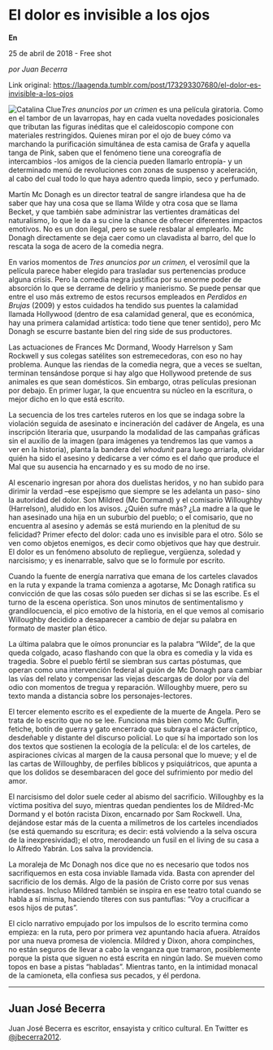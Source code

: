 # El dolor es invisible a los ojos

**En**

25 de abril de 2018 - Free shot

_por Juan Becerra_

Link original: https://laagenda.tumblr.com/post/173293307680/el-dolor-es-invisible-a-los-ojos

![Catalina Clue](https://64.media.tumblr.com/70a9bbf4fd61ce04a04144b1be195b57/tumblr_inline_p7qxnqdd3V1t6q87u_500.jpg)*Tres
anuncios por un crimen*
es una película giratoria. Como en el tambor de un lavarropas, hay
en cada vuelta novedades posicionales que tributan las figuras
inéditas que el caleidoscopio compone con materiales restringidos.
Quienes miran por el ojo de buey cómo va marchando la purificación
simultánea de esta camisa de Grafa y aquella tanga de Pink, saben
que el fenómeno tiene una coreografía de intercambios -los amigos
de la ciencia pueden llamarlo entropía- y un determinado menú de
revoluciones con zonas de suspenso y aceleración, al cabo del cual
todo lo que haya adentro queda limpio, seco y perfumado. 


Martín
Mc Donagh es un director teatral de sangre irlandesa que ha de saber
que hay una cosa que se llama Wilde y otra cosa que se llama Becket,
y que también sabe administrar las vertientes dramáticas del
naturalismo, lo que le da a su cine la chance de ofrecer diferentes
impactos emotivos. No es un don ilegal, pero se suele resbalar al
emplearlo. Mc Donagh directamente se deja caer como un clavadista al
barro, del que lo rescata la soga de acero de la comedia negra.

En
varios momentos de *Tres
anuncios por un crimen,* el
verosímil que la película parece haber elegido para trasladar sus
pertenencias produce alguna crisis. Pero la comedia negra justifica
por su enorme poder de absorción lo que se derrame de delirio y
manierismo. Se puede pensar que entre el uso más extremo de estos
recursos empleados en *Perdidos
en Brujas* (2009) y
estos cuidados ha tendido sus puentes la calamidad llamada Hollywood
(dentro de esa calamidad general, que es económica, hay una primera
calamidad artística: todo tiene que tener sentido), pero Mc Donagh
se escurre bastante bien del ring side de sus productores. 


Las
actuaciones de Frances Mc Dormand, Woody Harrelson y Sam Rockwell y
sus colegas satélites son estremecedoras, con eso no hay problema.
Aunque las riendas de la comedia negra, que a veces se sueltan,
terminan tensándose porque si hay algo que Hollywood pretende de sus
animales es que sean domésticos. Sin embargo, otras películas
presionan por debajo. En primer lugar, la que encuentra su núcleo en
la escritura, o mejor dicho en lo que está escrito.

La
secuencia de los tres carteles ruteros en los que se indaga sobre la
violación seguida de asesinato e incineración del cadáver de
Angela, es una inscripción literaria que, usurpando la modalidad de
las campañas gráficas sin el auxilio de la imagen (para imágenes
ya tendremos las que vamos a ver en la historia), planta la bandera
del *whodunit*
para luego arriarla, olvidar quién ha sido el asesino y dedicarse a
ver cómo es el daño que produce el Mal que su ausencia ha encarnado
y es su modo de no irse. 





Al
escenario ingresan por ahora dos duelistas heridos, y no han subido
para dirimir la verdad –ese espejismo que siempre se les adelanta
un paso- sino la autoridad del dolor. Son Mildred (Mc Dormand) y el
comisario Willoughby (Harrelson), aludido en los avisos. ¿Quién
sufre más? ¿La madre a la que le han asesinado una hija en un
suburbio del pueblo; o el comisario, que no encuentra al asesino y
además se está muriendo en la plenitud de su felicidad? Primer
efecto del dolor: cada uno es invisible para el otro. Sólo se ven
como objetos enemigos, es decir como objetivos que hay que destruir.
El dolor es un fenómeno absoluto de repliegue, vergüenza, soledad y
narcisismo; y es inenarrable, salvo que se lo formule por escrito. 


Cuando
la fuente de energía narrativa que emana de los carteles clavados en
la ruta y expande la trama comienza a agotarse, Mc Donagh ratifica su
convicción de que las cosas sólo pueden ser dichas si se las
escribe. Es el turno de la escena operística. Son unos minutos de
sentimentalismo y grandilocuencia, el pico emotivo de la historia, en
el que vemos al comisario Willoughby decidido a desaparecer a cambio
de dejar su palabra en formato de master plan ético. 


La
última palabra que le oímos pronunciar es la palabra “Wilde”,
de la que queda colgado, acaso flashando con que la obra es comedia y
la vida es tragedia. Sobre el pueblo fértil se siembran sus cartas
póstumas, que operan como una intervención federal al guión de Mc
Donagh para cambiar las vías del relato y compensar las viejas
descargas de dolor por vía del odio con momentos de tregua y
reparación. Willoughby muere, pero su texto manda a distancia sobre
los personajes-lectores.

El
tercer elemento escrito es el expediente de la muerte de Angela. Pero
se trata de lo escrito que no se lee. Funciona más bien como Mc
Guffin, fetiche, botín de guerra y gato encerrado que subraya el
carácter críptico, desdeñable y distante del discurso policial. Lo
que sí ha importado son los dos textos que sostienen la ecología de
la película: el de los carteles, de aspiraciones cívicas al margen
de la causa personal que lo mueve; y el de las cartas de Willoughby,
de perfiles bíblicos y psiquiátricos, que apunta a que los dolidos
se desembaracen del goce del sufrimiento por medio del amor. 


El
narcisismo del dolor suele ceder al abismo del sacrificio. Willoughby
es la víctima positiva del suyo, mientras quedan pendientes los de
Mildred-Mc Dormand y el botón racista Dixon, encarnado por Sam
Rockwell. Una, dejándose estar más de la cuenta a milímetros de
los carteles incendiados (se está quemando su escritura; es decir:
está volviendo a la selva oscura de la inexpresividad); el otro,
merodeando un fusil en el living de su casa a lo Alfredo Yabrán. Los
salva la providencia.

La
moraleja de Mc Donagh nos dice que no es necesario que todos nos
sacrifiquemos en esta cosa inviable llamada vida. Basta con aprender
del sacrificio de los demás. Algo de la pasión de Cristo corre por
sus venas irlandesas. Incluso Mildred también se inspira en ese
teatro total cuando se habla a sí misma, haciendo títeres con sus
pantuflas: “Voy a crucificar a esos hijos de putas”.

El
ciclo narrativo empujado por los impulsos de lo escrito termina como
empieza: en la ruta, pero por primera vez apuntando hacia afuera.
Atraídos por una nueva promesa de violencia. Mildred y Dixon, ahora
compinches, no están seguros de llevar a cabo la venganza que
tramaron, posiblemente porque la pista que siguen no está escrita en
ningún lado. Se mueven como topos en base a pistas “habladas”.
Mientras tanto, en la intimidad monacal de la camioneta, ella
confiesa sus pecados, y él perdona.                




---

Juan José Becerra
-----------------

 Juan José Becerra es escritor, ensayista y crítico cultural. En Twitter es  [@jbecerra2012](https://twitter.com/jbecerra2012?lang=es). 

